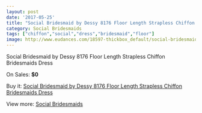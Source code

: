 ```yaml
---
layout: post
date: '2017-05-25'
title: "Social Bridesmaid by Dessy 8176 Floor Length Strapless Chiffon Bridesmaids Dress"
category: Social Bridesmaids
tags: ["chiffon","social","dress","bridesmaid","floor"]
image: http://www.eudances.com/18597-thickbox_default/social-bridesmaid-by-dessy-8176-floor-length-strapless-chiffon-bridesmaids-dress.jpg
---
```

Social Bridesmaid by Dessy 8176 Floor Length Strapless Chiffon Bridesmaids Dress

On Sales: **$0**
<a href="https://www.eudances.com/en/social-bridesmaids/5513-social-bridesmaid-by-dessy-8176-floor-length-strapless-chiffon-bridesmaids-dress.html"><amp-img layout="responsive" width="600" height="600" src="//www.eudances.com/18597-thickbox_default/social-bridesmaid-by-dessy-8176-floor-length-strapless-chiffon-bridesmaids-dress.jpg" alt="Social Bridesmaid by Dessy 8176 Floor Length Strapless Chiffon Bridesmaids Dress 0" /></a>
<a href="https://www.eudances.com/en/social-bridesmaids/5513-social-bridesmaid-by-dessy-8176-floor-length-strapless-chiffon-bridesmaids-dress.html"><amp-img layout="responsive" width="600" height="600" src="//www.eudances.com/18598-thickbox_default/social-bridesmaid-by-dessy-8176-floor-length-strapless-chiffon-bridesmaids-dress.jpg" alt="Social Bridesmaid by Dessy 8176 Floor Length Strapless Chiffon Bridesmaids Dress 1" /></a>

Buy it: [Social Bridesmaid by Dessy 8176 Floor Length Strapless Chiffon Bridesmaids Dress](https://www.eudances.com/en/social-bridesmaids/5513-social-bridesmaid-by-dessy-8176-floor-length-strapless-chiffon-bridesmaids-dress.html "Social Bridesmaid by Dessy 8176 Floor Length Strapless Chiffon Bridesmaids Dress")

View more: [Social Bridesmaids](https://www.eudances.com/en/66-Social-Bridesmaids "Social Bridesmaids")